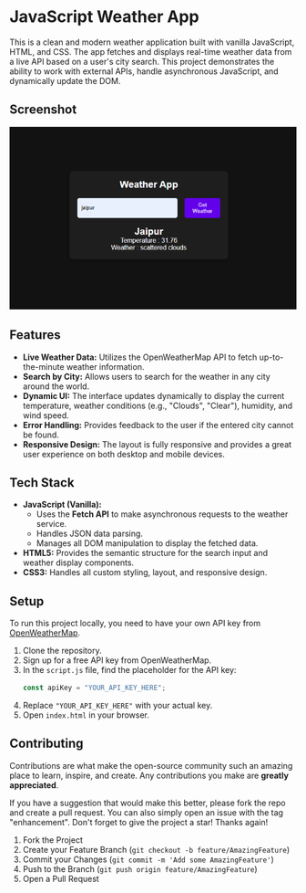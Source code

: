 # JavaScript Weather App

This is a clean and modern weather application built with vanilla JavaScript, HTML, and CSS. The app fetches and displays real-time weather data from a live API based on a user's city search. This project demonstrates the ability to work with external APIs, handle asynchronous JavaScript, and dynamically update the DOM.

## Screenshot

![Weather App Screenshot](Screenshot1-weather.png)

## Features

- **Live Weather Data:** Utilizes the OpenWeatherMap API to fetch up-to-the-minute weather information.
- **Search by City:** Allows users to search for the weather in any city around the world.
- **Dynamic UI:** The interface updates dynamically to display the current temperature, weather conditions (e.g., "Clouds", "Clear"), humidity, and wind speed.
- **Error Handling:** Provides feedback to the user if the entered city cannot be found.
- **Responsive Design:** The layout is fully responsive and provides a great user experience on both desktop and mobile devices.

## Tech Stack

- **JavaScript (Vanilla):**
  - Uses the **Fetch API** to make asynchronous requests to the weather service.
  - Handles JSON data parsing.
  - Manages all DOM manipulation to display the fetched data.
- **HTML5:** Provides the semantic structure for the search input and weather display components.
- **CSS3:** Handles all custom styling, layout, and responsive design.

## Setup

To run this project locally, you need to have your own API key from [OpenWeatherMap](https://openweathermap.org/api).

1.  Clone the repository.
2.  Sign up for a free API key from OpenWeatherMap.
3.  In the `script.js` file, find the placeholder for the API key:
    ```javascript
    const apiKey = "YOUR_API_KEY_HERE";
    ```
4.  Replace `"YOUR_API_KEY_HERE"` with your actual key.
5.  Open `index.html` in your browser.

## Contributing

Contributions are what make the open-source community such an amazing place to learn, inspire, and create. Any contributions you make are **greatly appreciated**.

If you have a suggestion that would make this better, please fork the repo and create a pull request. You can also simply open an issue with the tag "enhancement". Don't forget to give the project a star! Thanks again!

1.  Fork the Project
2.  Create your Feature Branch (`git checkout -b feature/AmazingFeature`)
3.  Commit your Changes (`git commit -m 'Add some AmazingFeature'`)
4.  Push to the Branch (`git push origin feature/AmazingFeature`)
5.  Open a Pull Request
